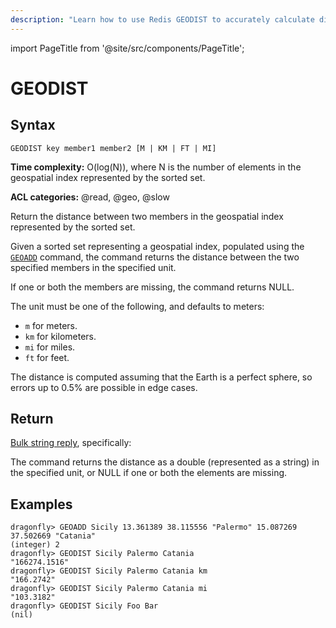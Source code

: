 ```yaml
---
description: "Learn how to use Redis GEODIST to accurately calculate distances between geographical points in your data-set."
---
```


import PageTitle from '@site/src/components/PageTitle';

# GEODIST

<PageTitle title="Redis GEODIST Command (Documentation) | Dragonfly" />

## Syntax

    GEODIST key member1 member2 [M | KM | FT | MI]

**Time complexity:** O(log(N)), where N is the number of elements in the geospatial index represented by the sorted set.

**ACL categories:** @read, @geo, @slow

Return the distance between two members in the geospatial index represented by the sorted set.

Given a sorted set representing a geospatial index, populated using the [`GEOADD`](./geoadd.md) command, the command returns the distance between the two specified members in the specified unit.

If one or both the members are missing, the command returns NULL.

The unit must be one of the following, and defaults to meters:

- `m` for meters.
- `km` for kilometers.
- `mi` for miles.
- `ft` for feet.

The distance is computed assuming that the Earth is a perfect sphere, so errors up to 0.5% are possible in edge cases.

## Return

[Bulk string reply](https://redis.io/docs/latest/develop/reference/protocol-spec/#bulk-strings), specifically:

The command returns the distance as a double (represented as a string) in the specified unit, or NULL if one or both the elements are missing.

## Examples

```shell
dragonfly> GEOADD Sicily 13.361389 38.115556 "Palermo" 15.087269 37.502669 "Catania"
(integer) 2
dragonfly> GEODIST Sicily Palermo Catania
"166274.1516"
dragonfly> GEODIST Sicily Palermo Catania km
"166.2742"
dragonfly> GEODIST Sicily Palermo Catania mi
"103.3182"
dragonfly> GEODIST Sicily Foo Bar
(nil)
```
